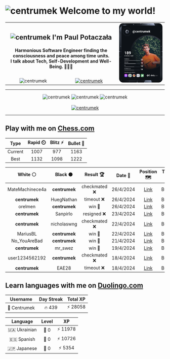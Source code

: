 <h1>
  <img
    src="https://emojis.slackmojis.com/emojis/images/1531849430/4246/blob-sunglasses.gif"
    width="30"
    alt="centrumek"
  />
  Welcome to my world!
</h1>

<table>
  <tbody>
    <tr>
      <td align="center" width="70%" colspan="2">
        <h2>
          <img
            src="https://raw.githubusercontent.com/MartinHeinz/MartinHeinz/master/wave.gif"
            width="30px"
            alt="centrumek"
          />
          I'm Paul Potaczała
        </h2>
        <h4>
          Harmonious Software Engineer finding the consciousness and peace among time units.
          <br/>
          I talk about Tech, Self-Development and Well-Being. 🌿🧘🚀
        </h4>
      </td>
      <td width="30%" rowspan="2">
        <a href="https://app.daily.dev/centrumek">
          <img
            src="./devcard.svg"
            alt="centrumek"
          />
        </a>
      </td>
    </tr>
    <tr align="center">
      <td>
        <img
          src="https://komarev.com/ghpvc/?username=centrumek&label=visitors&color=0e75b6&style=flat"
          alt="centrumek"
        >
      </td>
      <td>
        <a href="https://stackoverflow.com/users/14496012/centrumek">
          <img
            src="https://stackoverflow.com/users/flair/14496012.png?theme=dark"
            alt="centrumek"
          >
        </a>
      </td>
    </tr>
  </tbody>
</table>

---
<div align="center">
  <img 
    src="https://github-readme-stats.vercel.app/api?username=centrumek&show_icons=true&count_private=true&theme=dark&hide_border=true&hide=issues,contribs&bg_color=00000000"
    alt="centrumek"
  />
  <img
    src="https://github-readme-stats.vercel.app/api/top-langs/?username=centrumek&layout=compact&hide_border=true&theme=dark&bg_color=00000000&langs_count=6&exclude_repo=air-statistic-app"
    alt="centrumek"
  />
  <img 
    src="https://github-readme-streak-stats.herokuapp.com?user=centrumek&theme=dark&hide_border=true&background=FFFFFF00"
    alt="centrumek"
  />
  <br/>
  <br/>
  <a href="https://www.buymeacoffee.com/centrumek">
    <img
      src="https://cdn.buymeacoffee.com/buttons/v2/default-orange.png"
      height="50"
      width="210"
      alt="centrumek"
    />
  </a>
</div>

---

## Play with me on [Chess.com](https://www.chess.com/member/centrumek)

<div align="center">
<!--START_SECTION:chessStats-->
<!-- Automatically generated with https://github.com/Balastrong/chess-stats-action -->

| Type | Rapid ⏲️ | Blitz ⚡ | Bullet 🔫 |
|:---:|:---:|:---:|:---:|
| Current | 1007 | 977 | 1163 |
| Best | 1132 | 1098 | 1222 |

| White ⚪ | Black ⚫ | Result 🏆 | Date 📅 | Position 🗺️ | Type 🕕 |
|:---:|:---:|:---:|:---:|:---:|:---:|
| MateMachinece4a | **centrumek** | checkmated ❌ | 26/4/2024 | <a href="http://www.ee.unb.ca/cgi-bin/tervo/fen.pl?select=3rk3/2pb1Qpp/p3p3/4P3/P2P4/b3P3/2P3PP/5RK1 b - -">Link</a> | Bullet |
| **centrumek** | HuegNathan | timeout ❌ | 26/4/2024 | <a href="http://www.ee.unb.ca/cgi-bin/tervo/fen.pl?select=8/8/8/7k/PR4p1/1P4B1/2K5/8 w - -">Link</a> | Bullet |
| orelmen | **centrumek** | win 🥇 | 26/4/2024 | <a href="http://www.ee.unb.ca/cgi-bin/tervo/fen.pl?select=6r1/p6p/p4k2/6r1/4R3/1P4n1/P1PP1P1P/R6K w - -">Link</a> | Bullet |
| **centrumek** | Sanpirlo | resigned ❌ | 23/4/2024 | <a href="http://www.ee.unb.ca/cgi-bin/tervo/fen.pl?select=5rk1/p4ppp/2R1b3/qP2P3/3p1PP1/3B3P/3K4/7R w - -">Link</a> | Bullet |
| **centrumek** | nicholaswng | checkmated ❌ | 22/4/2024 | <a href="http://www.ee.unb.ca/cgi-bin/tervo/fen.pl?select=r5k1/pp3p1p/5Kp1/8/4rq2/2P5/PP5P/8 w - -">Link</a> | Bullet |
| MariusBL | **centrumek** | win 🥇 | 22/4/2024 | <a href="http://www.ee.unb.ca/cgi-bin/tervo/fen.pl?select=8/8/4p3/3p4/R7/2k3Pr/8/5K2 w - -">Link</a> | Bullet |
| No_YouAreBad | **centrumek** | win 🥇 | 21/4/2024 | <a href="http://www.ee.unb.ca/cgi-bin/tervo/fen.pl?select=8/p7/1p4k1/6p1/3K2p1/1P2RbP1/r7/8 w - -">Link</a> | Bullet |
| **centrumek** | mr_swez | win 🥇 | 19/4/2024 | <a href="http://www.ee.unb.ca/cgi-bin/tervo/fen.pl?select=2k5/4R1p1/3r4/1K6/5p1P/8/2P5/8 b - -">Link</a> | Bullet |
| user1234562192 | **centrumek** | checkmated ❌ | 18/4/2024 | <a href="http://www.ee.unb.ca/cgi-bin/tervo/fen.pl?select=4Qk1r/6pp/1p3q2/pBpPb3/3pP3/8/PP3PPP/R1B1K1NR b KQ -">Link</a> | Bullet |
| **centrumek** | EAE28 | timeout ❌ | 18/4/2024 | <a href="http://www.ee.unb.ca/cgi-bin/tervo/fen.pl?select=4k2r/2p2p2/4p1pp/4N3/3P1P1P/3KP2R/6P1/1q6 w k -">Link</a> | Bullet |

<!--END_SECTION:chessStats-->
</div>

## Learn languages with me on [Duolingo.com](https://www.duolingo.com/profile/Centrumek)

<div align="center">
<!--START_SECTION:duolingoStats-->
<!-- Automatically generated with https://github.com/centrumek/duolingo-readme-stats-->

| Username | Day Streak | Total XP |
|:---:|:---:|:---:|
| 👤 Centrumek | 🔥 439 | ⚡ 28058 |

| Language | Level | XP |
|:---:|:---:|:---:|
| 🇺🇦 Ukrainian | 👑 0 | ⚡ 11978 |
| 🇪🇸 Spanish | 👑 0 | ⚡ 10726 |
| 🇯🇵 Japanese | 👑 0 | ⚡ 5354 |

<!--END_SECTION:duolingoStats-->
</div>
<!--
**centrumek/centrumek** is a ✨ _special_ ✨ repository because its `README.md` (this file) appears on your GitHub profile.

Here are some ideas to get you started:

- 🔭 I’m currently working on ...
- 🌱 I’m currently learning ...
- 👯 I’m looking to collaborate on ...
- 🤔 I’m looking for help with ...
- 💬 Ask me about ...
- 📫 How to reach me: ...
- 😄 Pronouns: ...
- ⚡ Fun fact: ...
-->
